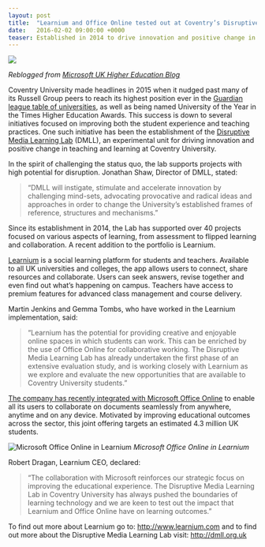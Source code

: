 ```yaml
---
layout: post
title:  "Learnium and Office Online tested out at Coventry’s Disruptive Media Learning Lab"
date:   2016-02-02 09:00:00 +0000
teaser: Established in 2014 to drive innovation and positive change in teaching and learning at Coventry University, the Disruptive Media Learning Lab is testing out Learnium and Office Online. ![](http://blogs.msdn.com/cfs-filesystemfile.ashx/__key/communityserver-blogs-components-weblogfiles/00-00-00-83-52-metablogapi/5444.dmll_5F00_learnium_5F00_06E6B2C2.jpg)
---
```


![](http://blogs.msdn.com/cfs-filesystemfile.ashx/__key/communityserver-blogs-components-weblogfiles/00-00-00-83-52-metablogapi/5444.dmll_5F00_learnium_5F00_06E6B2C2.jpg)

*Reblogged from [Microsoft UK Higher Education Blog]*

Coventry University made headlines in 2015 when it nudged past many of its Russell Group peers to reach its highest position ever in the [Guardian league table of universities], as well as being named University of the Year in the Times Higher Education Awards. This success is down to several initiatives focused on improving both the student experience and teaching practices. One such initiative has been the establishment of the [Disruptive Media Learning Lab] (DMLL), an experimental unit for driving innovation and positive change in teaching and learning at Coventry University.

In the spirit of challenging the status quo, the lab supports projects with high potential for disruption. Jonathan Shaw, Director of DMLL, stated:

> “DMLL will instigate, stimulate and accelerate innovation by challenging mind-sets, advocating provocative and radical ideas and approaches in order to change the University’s established frames of reference, structures and mechanisms.”

Since its establishment in 2014, the Lab has supported over 40 projects focused on various aspects of learning, from assessment to flipped learning and collaboration. A recent addition to the portfolio is Learnium.

[Learnium] is a social learning platform for students and teachers. Available to all UK universities and colleges, the app allows users to connect, share resources and collaborate. Users can seek answers, revise together and even find out what’s happening on campus. Teachers have access to premium features for advanced class management and course delivery.

Martin Jenkins and Gemma Tombs, who have worked in the Learnium implementation, said:

> “Learnium has the potential for providing creative and enjoyable online spaces in which students can work. This can be enriched by the use of Office Online for collaborative working. The Disruptive Media Learning Lab has already undertaken the first phase of an extensive evaluation study, and is working closely with Learnium as we explore and evaluate the new opportunities that are available to Coventry University students.”

[The company has recently integrated with Microsoft Office Online] to enable all its users to collaborate on documents seamlessly from anywhere, anytime and on any device. Motivated by improving educational outcomes across the sector, this joint offering targets an estimated 4.3 million UK students.

![Microsoft Office Online in Learnium](http://blogs.msdn.com/cfs-filesystemfile.ashx/__key/communityserver-blogs-components-weblogfiles/00-00-00-83-52-metablogapi/6472.learnium_5F00_office_5F00_1F78E0C3.jpg)
*Microsoft Office Online in Learnium*

Robert Dragan, Learnium CEO, declared: 
> “The collaboration with Microsoft reinforces our strategic focus on improving the educational experience. The Disruptive Media Learning Lab in Coventry University has always pushed the boundaries of learning technology and we are keen to test out the impact that Learnium and Office Online have on learning outcomes.”

To find out more about Learnium go to: http://www.learnium.com and to find out more about the Disruptive Media Learning Lab visit: http://dmll.org.uk

   [Microsoft UK Higher Education Blog]: <http://blogs.msdn.com/b/ukhe/archive/2016/01/22/learnium-and-office-online-tested-out-at-coventry-s-disruptive-media-learning-lab.aspx>
   [Guardian league table of universities]: <http://www.theguardian.com/education/ng-interactive/2015/may/25/university-league-tables-2016>
   [Disruptive Media Learning Lab]: <http://dmll.org.uk/>
   [Learnium]: <https://www.learnium.com/about/>
   [The company has recently integrated with Microsoft Office Online]: <http://blog.learnium.net/2016/01/14/learnium-office-online-integration.html>
